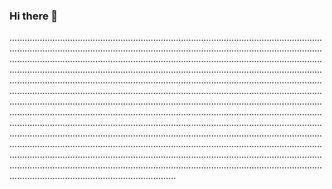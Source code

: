 ### Hi there 👋

..............................................................................................................................................................................................................................................................................................................................................................................................................................................................................................................................................................................................................................................................................................................................................................................................................................................................................................................................................................................................................................................................................................................................................................................................................................................................................................................................................................................................................................................................................................................................................................................................................................................................................................................................................